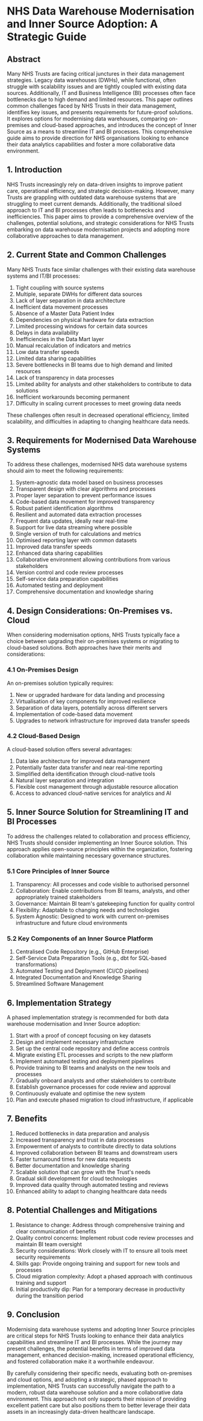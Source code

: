 # NHS Data Warehouse Modernisation and Inner Source Adoption: A Strategic Guide

## Abstract

Many NHS Trusts are facing critical junctures in their data management strategies. Legacy data warehouses (DWHs), while functional, often struggle with scalability issues and are tightly coupled with existing data sources. Additionally, IT and Business Intelligence (BI) processes often face bottlenecks due to high demand and limited resources. This paper outlines common challenges faced by NHS Trusts in their data management, identifies key issues, and presents requirements for future-proof solutions. It explores options for modernising data warehouses, comparing on-premises and cloud-based approaches, and introduces the concept of Inner Source as a means to streamline IT and BI processes. This comprehensive guide aims to provide direction for NHS organisations looking to enhance their data analytics capabilities and foster a more collaborative data environment.

## 1. Introduction

NHS Trusts increasingly rely on data-driven insights to improve patient care, operational efficiency, and strategic decision-making. However, many Trusts are grappling with outdated data warehouse systems that are struggling to meet current demands. Additionally, the traditional siloed approach to IT and BI processes often leads to bottlenecks and inefficiencies. This paper aims to provide a comprehensive overview of the challenges, potential solutions, and strategic considerations for NHS Trusts embarking on data warehouse modernisation projects and adopting more collaborative approaches to data management.

## 2. Current State and Common Challenges

Many NHS Trusts face similar challenges with their existing data warehouse systems and IT/BI processes:

1. Tight coupling with source systems
2. Multiple, separate DWHs for different data sources
3. Lack of layer separation in data architecture
4. Inefficient data movement processes
5. Absence of a Master Data Patient Index
6. Dependencies on physical hardware for data extraction
7. Limited processing windows for certain data sources
8. Delays in data availability
9. Inefficiencies in the Data Mart layer
10. Manual recalculation of indicators and metrics
11. Low data transfer speeds
12. Limited data sharing capabilities
13. Severe bottlenecks in BI teams due to high demand and limited resources
14. Lack of transparency in data processes
15. Limited ability for analysts and other stakeholders to contribute to data solutions
16. Inefficient workarounds becoming permanent
17. Difficulty in scaling current processes to meet growing data needs

These challenges often result in decreased operational efficiency, limited scalability, and difficulties in adapting to changing healthcare data needs.

## 3. Requirements for Modernised Data Warehouse Systems

To address these challenges, modernised NHS data warehouse systems should aim to meet the following requirements:

1. System-agnostic data model based on business processes
2. Transparent design with clear algorithms and processes
3. Proper layer separation to prevent performance issues
4. Code-based data movement for improved transparency
5. Robust patient identification algorithms
6. Resilient and automated data extraction processes
7. Frequent data updates, ideally near real-time
8. Support for live data streaming where possible
9. Single version of truth for calculations and metrics
10. Optimised reporting layer with common datasets
11. Improved data transfer speeds
12. Enhanced data sharing capabilities
13. Collaborative environment allowing contributions from various stakeholders
14. Version control and code review processes
15. Self-service data preparation capabilities
16. Automated testing and deployment
17. Comprehensive documentation and knowledge sharing

## 4. Design Considerations: On-Premises vs. Cloud

When considering modernisation options, NHS Trusts typically face a choice between upgrading their on-premises systems or migrating to cloud-based solutions. Both approaches have their merits and considerations:

### 4.1 On-Premises Design

An on-premises solution typically requires:

1. New or upgraded hardware for data landing and processing
2. Virtualisation of key components for improved resilience
3. Separation of data layers, potentially across different servers
4. Implementation of code-based data movement
5. Upgrades to network infrastructure for improved data transfer speeds

### 4.2 Cloud-Based Design

A cloud-based solution offers several advantages:

1. Data lake architecture for improved data management
2. Potentially faster data transfer and near real-time reporting
3. Simplified delta identification through cloud-native tools
4. Natural layer separation and integration
5. Flexible cost management through adjustable resource allocation
6. Access to advanced cloud-native services for analytics and AI

## 5. Inner Source Solution for Streamlining IT and BI Processes

To address the challenges related to collaboration and process efficiency, NHS Trusts should consider implementing an Inner Source solution. This approach applies open-source principles within the organization, fostering collaboration while maintaining necessary governance structures.

### 5.1 Core Principles of Inner Source

1. Transparency: All processes and code visible to authorised personnel
2. Collaboration: Enable contributions from BI teams, analysts, and other appropriately trained stakeholders
3. Governance: Maintain BI team's gatekeeping function for quality control
4. Flexibility: Adaptable to changing needs and technologies
5. System Agnostic: Designed to work with current on-premises infrastructure and future cloud environments

### 5.2 Key Components of an Inner Source Platform

1. Centralised Code Repository (e.g., GitHub Enterprise)
2. Self-Service Data Preparation Tools (e.g., dbt for SQL-based transformations)
3. Automated Testing and Deployment (CI/CD pipelines)
4. Integrated Documentation and Knowledge Sharing
5. Streamlined Software Management

## 6. Implementation Strategy

A phased implementation strategy is recommended for both data warehouse modernisation and Inner Source adoption:

1. Start with a proof of concept focusing on key datasets
2. Design and implement necessary infrastructure
3. Set up the central code repository and define access controls
4. Migrate existing ETL processes and scripts to the new platform
5. Implement automated testing and deployment pipelines
6. Provide training to BI teams and analysts on the new tools and processes
7. Gradually onboard analysts and other stakeholders to contribute
8. Establish governance processes for code review and approval
9. Continuously evaluate and optimise the new system
10. Plan and execute phased migration to cloud infrastructure, if applicable

## 7. Benefits

1. Reduced bottlenecks in data preparation and analysis
2. Increased transparency and trust in data processes
3. Empowerment of analysts to contribute directly to data solutions
4. Improved collaboration between BI teams and downstream users
5. Faster turnaround times for new data requests
6. Better documentation and knowledge sharing
7. Scalable solution that can grow with the Trust's needs
8. Gradual skill development for cloud technologies
9. Improved data quality through automated testing and reviews
10. Enhanced ability to adapt to changing healthcare data needs

## 8. Potential Challenges and Mitigations

1. Resistance to change: Address through comprehensive training and clear communication of benefits
2. Quality control concerns: Implement robust code review processes and maintain BI team oversight
3. Security considerations: Work closely with IT to ensure all tools meet security requirements
4. Skills gap: Provide ongoing training and support for new tools and processes
5. Cloud migration complexity: Adopt a phased approach with continuous training and support
6. Initial productivity dip: Plan for a temporary decrease in productivity during the transition period

## 9. Conclusion

Modernising data warehouse systems and adopting Inner Source principles are critical steps for NHS Trusts looking to enhance their data analytics capabilities and streamline IT and BI processes. While the journey may present challenges, the potential benefits in terms of improved data management, enhanced decision-making, increased operational efficiency, and fostered collaboration make it a worthwhile endeavour.

By carefully considering their specific needs, evaluating both on-premises and cloud options, and adopting a strategic, phased approach to implementation, NHS Trusts can successfully navigate the path to a modern, robust data warehouse solution and a more collaborative data environment. This approach not only supports their mission of providing excellent patient care but also positions them to better leverage their data assets in an increasingly data-driven healthcare landscape.
